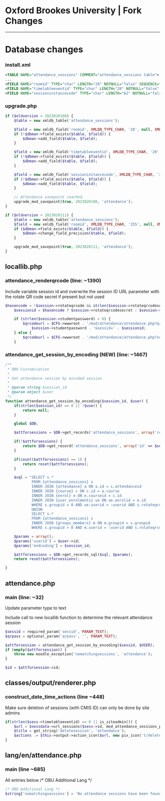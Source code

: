 Oxford Brookes University | Fork Changes
========================================
----------------------------------------
# Database changes
### install.xml
```xml
<TABLE NAME="attendance_sessions" COMMENT="attendance_sessions table">
...
<FIELD NAME="roomid" TYPE="char" LENGTH="20" NOTNULL="false" SEQUENCE="false" COMMENT="Identifier for the room hosting the session"/>
<FIELD NAME="timetableeventid" TYPE="char" LENGTH="20" NOTNULL="false" SEQUENCE="false" COMMENT="Timetabling session identifier"/>
<FIELD NAME="sessioninstancecode" TYPE="char" LENGTH="62" NOTNULL="false" SEQUENCE="false" COMMENT="Encoded session instance"/>
```

### upgrade.php
```php
if ($oldversion < 2023020108) {
    $table = new xmldb_table('attendance_sessions');

    $field = new xmldb_field('roomid', XMLDB_TYPE_CHAR, '20', null, XMLDB_NOTNULL, null, '', 'automarkcmid');
    if (!$dbman->field_exists($table, $field)) {
        $dbman->add_field($table, $field);
    }

    $field = new xmldb_field('timetableeventid', XMLDB_TYPE_CHAR, '20', null, XMLDB_NOTNULL, null, '', 'roomid');
    if (!$dbman->field_exists($table, $field)) {
        $dbman->add_field($table, $field);
    }

    $field = new xmldb_field('sessioninstancecode', XMLDB_TYPE_CHAR, '20', null, XMLDB_NOTNULL, null, '', 'timetableeventid');
    if (!$dbman->field_exists($table, $field)) {
        $dbman->add_field($table, $field);
    }

    // Attendance savepoint reached.
    upgrade_mod_savepoint(true, 2023020108, 'attendance');
}

if ($oldversion < 2023020111) {
    $table = new xmldb_table('attendance_sessions');
    $field = new xmldb_field('roomid', XMLDB_TYPE_CHAR, '255', null, XMLDB_NOTNULL, null, '', 'automarkcmid');
    if ($dbman->field_exists($table, $field)) {
        $dbman->change_field_precision($table, $field);
    }

    upgrade_mod_savepoint(true, 2023020111, 'attendance');
}
```

## locallib.php
### attendance_renderqrcode (line: ~1390)

Include variable session id and overwrite the session ID URL parameter with the rotate QR code secret if present but not used

``` php
$hasencode = !$session->rotateqrcode && strlen($session->rotateqrcodesecret) > 0;
    $sessionid = $hasencode ? $session->rotateqrcodesecret : $session->id;

    if (strlen($session->studentpassword) > 0) {
        $qrcodeurl = $CFG->wwwroot . '/mod/attendance/attendance.php?qrpass=' .
            $session->studentpassword . '&sessid=' . $sessionid;
    } else {
        $qrcodeurl = $CFG->wwwroot . '/mod/attendance/attendance.php?sessid=' . $sessionid;
    }
```

### attendance_get_session_by_encoding (NEW) (line: ~1467)

``` php
/**
 * OBU Customisation
 *
 * Get attendance session by encoded session
 *
 * @param string $session_id
 * @param object $user
 */
function attendance_get_session_by_encoding($session_id, $user) {
    if(strlen($session_id) == 0 || !$user) {
        return null;
    }

    global $DB;

    $attforsessions = $DB->get_records('attendance_sessions', array('rotateqrcodesecret' => $session_id), null);

    if(!$attforsessions) {
        return $DB->get_record('attendance_sessions', array('id' => $session_id), '*', MUST_EXIST);
    }

    if(count($attforsessions) == 1) {
        return reset($attforsessions);
    }

    $sql = "SELECT s.*
            FROM {attendance_sessions} s 
            INNER JOIN {attendance} a ON a.id = s.attendanceid
            INNER JOIN {course} c ON c.id = a.course
            INNER JOIN {enrol} e ON e.courseid = c.id
            INNER JOIN {user_enrolments} ue ON ue.enrolid = e.id
            WHERE s.groupid = 0 AND ue.userid = :userid AND s.rotateqrcodesecret = :endcoding
            UNION
            SELECT s.*
            FROM {attendance_sessions} s 
            INNER JOIN {groups_members} m ON m.groupid = s.groupid
            WHERE s.groupid > 0 AND m.userid = :userid AND s.rotateqrcodesecret = :endcoding";

    $params = array();
    $params['userid'] = $user->id;
    $params['endcoding'] = $session_id;

    $attforsessions = $DB->get_records_sql($sql, $params);
    return reset($attforsessions);

}
```

## attendance.php
### main (line: ~32)

Update parameter type to text

Include call to new locallib function to determine the relevant attendance session

``` php
$sessid = required_param('sessid', PARAM_TEXT);
$qrpass = optional_param('qrpass', '', PARAM_TEXT);

$attforsession = attendance_get_session_by_encoding($sessid, $USER);
if (empty($attforsession)) {
    throw new moodle_exception('nomatchingsessions', 'attendance');
}

$id = $attforsession->id;
```

## classes/output/renderer.php
### construct_date_time_actions (line ~448)

Make sure deletion of sessions (with CMIS ID) can only be done by site admins

``` php 
if(strlen($sess->timetableeventid) == 0 || is_siteadmin()) {
    $url = $sessdata->url_sessions($sess->id, mod_attendance_sessions_page_params::ACTION_DELETE);
    $title = get_string('deletesession', 'attendance');
    $actions .= $this->output->action_icon($url, new pix_icon('t/delete', $title));
}
```


## lang/en/attendance.php
### main (line ~685)

All entries below /* OBU Additional Lang */

``` php
/* OBU Additional Lang */
$string['nomatchingsessions'] = 'No attendance sessions have been found for you.';
```